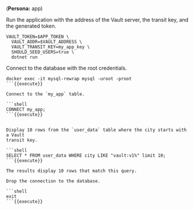 (**Persona:** app)

Run the application with the address of the Vault server, the transit key, and the generated token.

```shell
VAULT_TOKEN=$APP_TOKEN \
  VAULT_ADDR=$VAULT_ADDRESS \
  VAULT_TRANSIT_KEY=my_app_key \
  SHOULD_SEED_USERS=true \
  dotnet run
```

Connect to the database with the root credentials.

```shell
docker exec -it mysql-rewrap mysql -uroot -proot
```{{execute}}

Connect to the `my_app` table.

```shell
CONNECT my_app;
```{{execute}}


Display 10 rows from the `user_data` table where the city starts with a Vault
transit key.

```shell
SELECT * FROM user_data WHERE city LIKE "vault:v1%" limit 10;
```{{execute}}

The results display 10 rows that match this query.

Drop the connection to the database.

```shell
exit
```{{execute}}